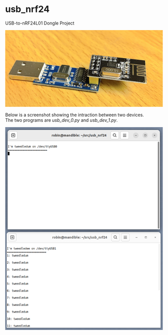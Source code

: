 # usb_nrf24
USB-to-nRF24L01 Dongle Project


![here](https://github.com/foldedtoad/usb_nrf24/blob/master/images/usbserial2nrf24.jpg)

Below is a screenshot showing the intraction between two devices.  
The two programs are *usb_dev_0.py* and *usb_dev_1.py*.    

![here](https://github.com/foldedtoad/usb_nrf24/blob/master/images/two_on_one_host.png)

